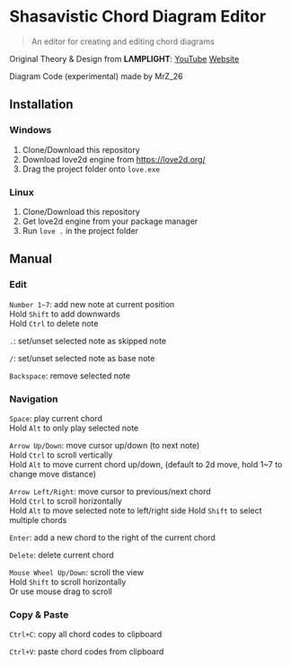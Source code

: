 # Shasavistic Chord Diagram Editor

> An editor for creating and editing chord diagrams

Original Theory & Design from **LΛMPLIGHT**:
[YouTube](https://www.youtube.com/@L4MPLIGHT)
[Website](https://lamplight0.sakura.ne.jp/a/)

Diagram Code (experimental) made by MrZ_26

## Installation

### Windows

1. Clone/Download this repository
2. Download love2d engine from https://love2d.org/
3. Drag the project folder onto `love.exe`

### Linux

1. Clone/Download this repository
2. Get love2d engine from your package manager
3. Run `love .` in the project folder

## Manual

### Edit

`Number 1~7`: add new note at current position  
Hold `Shift` to add downwards  
Hold `Ctrl` to delete note

`.`: set/unset selected note as skipped note

`/`: set/unset selected note as base note

`Backspace`: remove selected note

### Navigation

`Space`: play current chord  
Hold `Alt` to only play selected note

`Arrow Up/Down`: move cursor up/down (to next note)  
Hold `Ctrl` to scroll vertically  
Hold `Alt` to move current chord up/down, (default to 2d move, hold 1~7 to change move distance)

`Arrow Left/Right`: move cursor to previous/next chord  
Hold `Ctrl` to scroll horizontally  
Hold `Alt` to move selected note to left/right side
Hold `Shift` to select multiple chords

`Enter`: add a new chord to the right of the current chord

`Delete`: delete current chord

`Mouse Wheel Up/Down`: scroll the view  
Hold `Shift` to scroll horizontally  
Or use mouse drag to scroll

### Copy & Paste

`Ctrl+C`: copy all chord codes to clipboard

`Ctrl+V`: paste chord codes from clipboard
